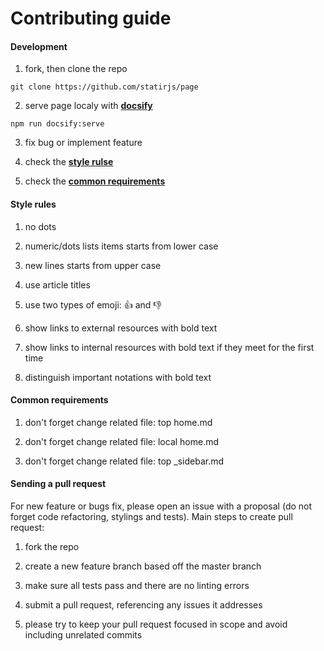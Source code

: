 # Contributing guide

#### Development

1. fork, then clone the repo

```shell
git clone https://github.com/statirjs/page
```

2. serve page localy with [**docsify**](https://docsify.js.org/#/?id=docsify)

```shell
npm run docsify:serve
```

3. fix bug or implement feature

4. check the [**style rulse**](#style-rules)

5. check the [**common requirements**](#common-requirements)

#### Style rules

1. no dots

2. numeric/dots lists items starts from lower case

3. new lines starts from upper case

4. use article titles

5. use two types of emoji: 👍 and 👎

6. show links to external resources with bold text

7. show links to internal resources with bold text if they meet for the first time

8. distinguish important notations with bold text

#### Common requirements

1. don't forget change related file: top home.md

2. don't forget change related file: local home.md

3. don't forget change related file: top \_sidebar.md

#### Sending a pull request

For new feature or bugs fix, please open an issue with a proposal (do not forget code refactoring, stylings and tests). Main steps to create pull request:

1. fork the repo

2. create a new feature branch based off the master branch

3. make sure all tests pass and there are no linting errors

4. submit a pull request, referencing any issues it addresses

5. please try to keep your pull request focused in scope and avoid including unrelated commits
